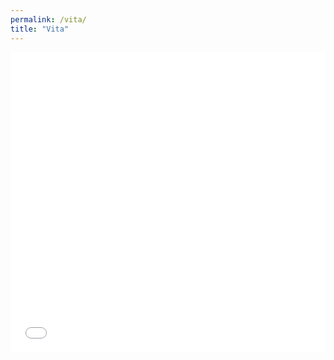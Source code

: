 ```yaml
---
permalink: /vita/
title: "Vita"
---
```

 
<embed style="width:100%; height:50vw" src="/_pages/AmberWarren_CV.pdf" type="application/pdf" />

